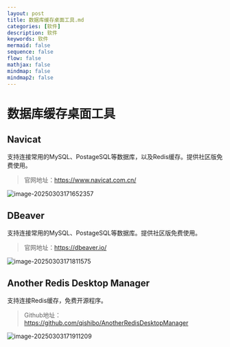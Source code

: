 ```yaml
---
layout: post
title: 数据库缓存桌面工具.md
categories: [软件]
description: 软件
keywords: 软件
mermaid: false
sequence: false
flow: false
mathjax: false
mindmap: false
mindmap2: false
---
```

# 数据库缓存桌面工具

## Navicat

支持连接常用的MySQL、PostageSQL等数据库，以及Redis缓存。提供社区版免费使用。

> 官网地址：https://www.navicat.com.cn/

![image-20250303171652357](https://oss.xubighead.top/oss/image/202503/1896489967384891395.png)



## DBeaver

支持连接常用的MySQL、PostageSQL等数据库。提供社区版免费使用。

> 官网地址：https://dbeaver.io/

![image-20250303171811575](https://oss.xubighead.top/oss/image/202503/1896490298139316227.png)



## Another Redis Desktop Manager

支持连接Redis缓存，免费开源程序。

> Github地址：https://github.com/qishibo/AnotherRedisDesktopManager

![image-20250303171911209](https://oss.xubighead.top/oss/image/202503/1896490547616518147.png)